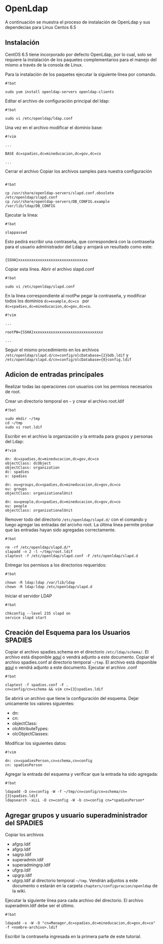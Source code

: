 # OpenLdap

A continuación se muestra el proceso de instalación de OpenLdap y sus dependecias para Linux Centos 6.5

## Instalación
CentOS 6.5 tiene incorporado por defecto OpenLdap, por lo cual, solo se requiere la instalación de los paquetes complementarios para el manejo del mismo a través de la consola de Linux.

Para la instalación de los paquetes ejecutar la siguiente línea por comando.

```
#!bat

sudo yum install openldap-servers openldap-clients
```

Editar el archivo de configuración principal del ldap:

```
#!bat

sudo vi /etc/openldap/ldap.conf
```

Una vez en el archivo modificar el dominio base:

```
#!vim

...

BASE dc=spadies,dc=mineducacion,dc=gov,dc=co

...
```

Cerrar el archivo
Copiar los archivos samples para nuestra configuración

```

#!bat

cp /usr/share/openldap-servers/slapd.conf.obsolete /etc/openldap/slapd.conf
cp /usr/share/openldap-servers/DB_CONFIG.example /var/lib/ldap/DB_CONFIG
```
Ejecutar la línea:

```
#!bat

slappasswd

```

Esto pedirá escribir una contraseña, que corresponderá con la contraseña para el usuario administrador del Ldap y arrojará un resultado como este:

```

{SSHA}xxxxxxxxxxxxxxxxxxxxxxxxxxxxxxxx
```

Copiar esta línea.
Abrir el archivo slapd.conf

```
#!bat

sudo vi /etc/openldap/slapd.conf
```

En la línea correspondiente al rootPw pegar la contraseña, y modificar todos los dominios `dc=example,dc=co ` por `dc=spadies,dc=mineducacion,dc=gov,dc=co`.

``` 
#!vim

...

rootPW={SSHA}xxxxxxxxxxxxxxxxxxxxxxxxxxxxxxxx

...
```

Seguir el mismo procedimiento en los archivos `/etc/openldap/slapd.d/cn=config/olcDatabase={2}bdb.ldif` y `/etc/openldap/slapd.d/cn=config/olcDatabase={0}config.ldif`

## Adicion de entradas principales
Realizar todas las operaciones con usuarios con los permisos necesarios de root.

Crear un directorio temporal en `~` y crear el archivo root.ldif

```
#!bat

sudo mkdir ~/tmp
cd ~/tmp
sudo vi root.ldif
```

Escribir en el archivo la organización y la entrada para grupos y personas del Ldap:

```
#!vim

dn: dc=spadies,dc=mineducacion,dc=gov,dc=co
objectClass: dcObject
objectClass: organization
dc: spadies
o: spadies

dn: ou=groups,dc=spadies,dc=mineducacion,dc=gov,dc=co
ou: groups
objectClass: organizationalUnit

dn: ou=people,dc=spadies,dc=mineducacion,dc=gov,dc=co
ou: people
objectClass: organizationalUnit

```

Remover todo del directorio `/etc/openldap/slapd.d/` con el comando y luego agregar las entradas del arcivho root. La última línea permite probar que las entradas hayan sido agregadas correctamente.

```
#!bat

rm -rf /etc/openldap/slapd.d/*
slapadd -n 2 -l ~/tmp/root.ldif
slaptest -f /etc/openldap/slapd.conf -F /etc/openldap/slapd.d

```

Entregar los permisos a los directorios requeridos:

```
#!bat

chown -R ldap:ldap /var/lib/ldap
chown -R ldap:ldap /etc/openldap/slapd.d

```

Iniciar el servidor LDAP

```
#!bat

chkconfig --level 235 slapd on
service slapd start

```

## Creación del Esquema para los Usuarios SPADIES

Copiar el archivo spadies.schema en el directorio `/etc/ldap/schema/`. El archivo está disponible [aquí](openldap/spadies.schema) o vendrá adjunto a este documento.
Copiar el archivo spadies.conf al directorio temporal `~/tmp`. El archivo está disponible [aquí](openldap/spadies.conf) o vendrá adjunto a este documento.
Ejecutar el archivo .conf

```
#!bat

slaptest -f spadies.conf -F .
cn=config/cn=schema && vim cn={3}spadies.ldif

```

Se abrirá un archivo que tiene la configuración del esquema. Dejar unicamente los valores siguientes:

+ dn:
+ cn:
+ objectClass:
+ olcAttributeTypes:
+ olcObjectClasses:
    
Modificar los siguientes datos:

```
#!vim

dn: cn=spadiesPerson,cn=schema,cn=config
cn: spadiesPerson

```

Agregar la entrada del esquema y verificar que la entrada ha sido agregada:

```
#!bat

ldapadd -D cn=config -W -f ~/tmp/cn=config/cn=schema/cn={3}spadies.ldif
ldapsearch -xLLL -D cn=config -W -b cn=config cn=*spadiesPerson*

```

## Agregar grupos y usuario superadministrador del SPADIES

Copiar los archivos 
+ afgrp.ldif 
+ afgrp.ldif
+ sagrp.ldif
+ superadmin.ldif
+ superadmingrp.ldif
+ ufgrp.ldif
+ upgrp.ldif
+ utgrp.ldif
al directorio temporal `~/tmp`. Vendrán adjuntos a este documento o estarán en la carpeta `chapters/configuracion/openldap` de la wiki.

Ejecutar la siguiente línea para cada archivo del directorio. El archivo superadmin.ldif debe ser el último.

```
#!bat

ldapadd -x -W -D "cn=Manager,dc=spadies,dc=mineducacion,dc=gov,dc=co" -f <nombre-archivo>.ldif

```

Escribir la contraseña ingresada en la primera parte de este tutorial.